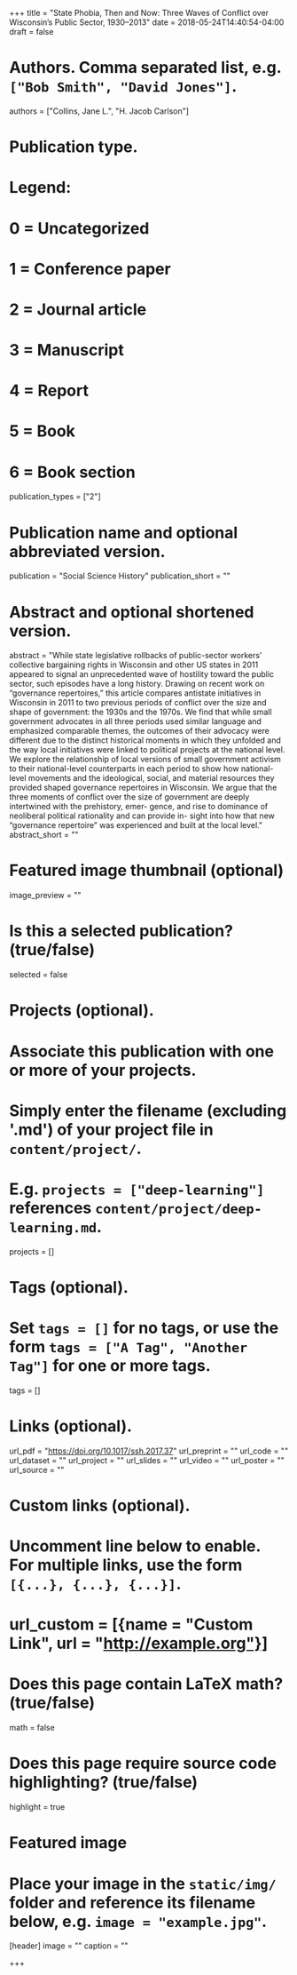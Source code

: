 +++
title = "State Phobia, Then and Now: Three Waves of Conflict over Wisconsin’s Public Sector, 1930–2013"
date = 2018-05-24T14:40:54-04:00
draft = false

# Authors. Comma separated list, e.g. `["Bob Smith", "David Jones"]`.
authors = ["Collins, Jane L.", "H. Jacob Carlson"]

# Publication type.
# Legend:
# 0 = Uncategorized
# 1 = Conference paper
# 2 = Journal article
# 3 = Manuscript
# 4 = Report
# 5 = Book
# 6 = Book section
publication_types = ["2"]

# Publication name and optional abbreviated version.
publication = "Social Science History"
publication_short = ""

# Abstract and optional shortened version.
abstract = "While state legislative rollbacks of public-sector workers’ collective bargaining rights in Wisconsin and other US states in 2011 appeared to signal an unprecedented wave of hostility toward the public sector, such episodes have a long history. Drawing on recent work on “governance repertoires,” this article compares antistate initiatives in Wisconsin in 2011 to two previous periods of conflict over the size and shape of government: the 1930s and the 1970s. We find that while small government advocates in all three periods used similar language and emphasized comparable themes, the outcomes of their advocacy were different due to the distinct historical moments in which they unfolded and the way local initiatives were linked to political projects at the national level. We explore the relationship of local versions of small government activism to their national-level counterparts in each period to show how national- level movements and the ideological, social, and material resources they provided shaped governance repertoires in Wisconsin. We argue that the three moments of conflict over the size of government are deeply intertwined with the prehistory, emer- gence, and rise to dominance of neoliberal political rationality and can provide in- sight into how that new “governance repertoire” was experienced and built at the local level."
abstract_short = ""

# Featured image thumbnail (optional)
image_preview = ""

# Is this a selected publication? (true/false)
selected = false

# Projects (optional).
#   Associate this publication with one or more of your projects.
#   Simply enter the filename (excluding '.md') of your project file in `content/project/`.
#   E.g. `projects = ["deep-learning"]` references `content/project/deep-learning.md`.
projects = []

# Tags (optional).
#   Set `tags = []` for no tags, or use the form `tags = ["A Tag", "Another Tag"]` for one or more tags.
tags = []

# Links (optional).
url_pdf = "https://doi.org/10.1017/ssh.2017.37"
url_preprint = ""
url_code = ""
url_dataset = ""
url_project = ""
url_slides = ""
url_video = ""
url_poster = ""
url_source = ""

# Custom links (optional).
#   Uncomment line below to enable. For multiple links, use the form `[{...}, {...}, {...}]`.
# url_custom = [{name = "Custom Link", url = "http://example.org"}]

# Does this page contain LaTeX math? (true/false)
math = false

# Does this page require source code highlighting? (true/false)
highlight = true

# Featured image
# Place your image in the `static/img/` folder and reference its filename below, e.g. `image = "example.jpg"`.
[header]
image = ""
caption = ""

+++
